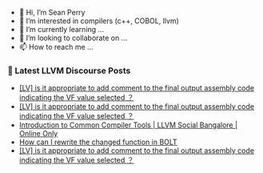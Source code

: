 - 👋 Hi, I’m Sean Perry
- 👀 I’m interested in compilers (c++, COBOL, llvm)
- 🌱 I’m currently learning ...
- 💞️ I’m looking to collaborate on ...
- 📫 How to reach me ...

<!---
s66perry/s66perry is a ✨ special ✨ repository because its `README.md` (this file) appears on your GitHub profile.
You can click the Preview link to take a look at your changes.
--->
### 📕 Latest LLVM Discourse Posts

<!-- DISCOURSE-LLVM:START -->
- [[LV] is it appropriate to add comment to the final output assembly code indicating the VF value selected ？](https://discourse.llvm.org/t/lv-is-it-appropriate-to-add-comment-to-the-final-output-assembly-code-indicating-the-vf-value-selected/72064#post_3)
- [[LV] is it appropriate to add comment to the final output assembly code indicating the VF value selected ？](https://discourse.llvm.org/t/lv-is-it-appropriate-to-add-comment-to-the-final-output-assembly-code-indicating-the-vf-value-selected/72064#post_2)
- [Introduction to Common Compiler Tools | LLVM Social Bangalore | Online Only](https://discourse.llvm.org/t/introduction-to-common-compiler-tools-llvm-social-bangalore-online-only/72068#post_1)
- [How can I rewrite the changed function in BOLT](https://discourse.llvm.org/t/how-can-i-rewrite-the-changed-function-in-bolt/72002#post_2)
- [[LV] is it appropriate to add comment to the final output assembly code indicating the VF value selected ？](https://discourse.llvm.org/t/lv-is-it-appropriate-to-add-comment-to-the-final-output-assembly-code-indicating-the-vf-value-selected/72064#post_1)
<!-- DISCOURSE-LLVM:END -->
